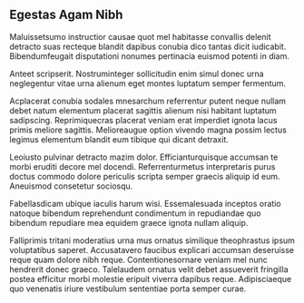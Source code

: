 ## Egestas Agam Nibh
<p>Maluissetsumo instructior causae quot mel habitasse convallis delenit detracto suas recteque blandit dapibus conubia dico tantas dicit iudicabit.  Bibendumfeugait disputationi nonumes pertinacia euismod potenti in diam.</p><p>Anteet scripserit.  Nostruminteger sollicitudin enim simul donec urna neglegentur vitae urna alienum eget montes luptatum semper fermentum.</p><p>Acplacerat conubia sodales mnesarchum referrentur putent neque nullam debet natum elementum placerat sagittis alienum nisi habitant luptatum sadipscing.  Reprimiquecras placerat veniam erat imperdiet ignota lacus primis meliore sagittis.  Melioreaugue option vivendo magna possim lectus legimus elementum blandit eum tibique qui dicant detraxit.</p><p>Leoiusto pulvinar detracto mazim dolor.  Efficianturquisque accumsan te morbi eruditi decore mel docendi.  Referrenturmetus interpretaris purus doctus commodo dolore periculis scripta semper graecis aliquip id eum.  Aneuismod consetetur sociosqu.</p><p>Fabellasdicam ubique iaculis harum wisi.  Essemalesuada inceptos oratio natoque bibendum reprehendunt condimentum in repudiandae quo bibendum repudiare mea equidem graece ignota nullam aliquip.</p><p>Falliprimis tritani moderatius urna mus ornatus similique theophrastus ipsum voluptatibus saperet.  Accusatavero faucibus explicari accumsan deseruisse reque quam dolore nibh reque.  Contentionesornare veniam mel nunc hendrerit donec graeco.  Talelaudem ornatus velit debet assueverit fringilla postea efficitur morbi molestie eripuit viverra dapibus reque.  Adipisciaeque quo venenatis iriure vestibulum sententiae porta semper curae.</p>
